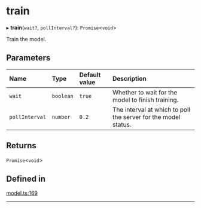 # train


▸ **train**(`wait?`, `pollInterval?`): `Promise`\<`void`\>

Train the model.

## Parameters

| Name | Type | Default value | Description |
| :------ | :------ | :------ | :------ |
| `wait` | `boolean` | `true` | Whether to wait for the model to finish training. |
| `pollInterval` | `number` | `0.2` | The interval at which to poll the server for the model status. |

## Returns

`Promise`\<`void`\>

## Defined in

[model.ts:169](https://github.com/causalabs/causadb-node/blob/f466638/src/model.ts#L169)

___
